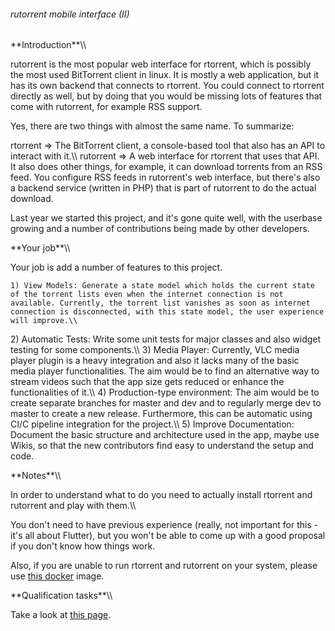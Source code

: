 ###### rutorrent mobile interface (II)

 **Introduction\*\*\\\\

rutorrent is the most popular web interface for rtorrent, which is
possibly the most used BitTorrent client in linux. It is mostly a web
application, but it has its own backend that connects to rtorrent. You
could connect to rtorrent directly as well, but by doing that you would
be missing lots of features that come with rutorrent, for example RSS
support.

Yes, there are two things with almost the same name. To summarize:

rtorrent =\> The BitTorrent client, a console-based tool that also has
an API to interact with it.\\\\ rutorrent =\> A web interface for
rtorrent that uses that API. It also does other things, for example, it
can download torrents from an RSS feed. You configure RSS feeds in
rutorrent\'s web interface, but there\'s also a backend service (written
in PHP) that is part of rutorrent to do the actual download.

Last year we started this project, and it\'s gone quite well, with the
userbase growing and a number of contributions being made by other
developers.

 **Your job\*\*\\\\

Your job is add a number of features to this project.

`1) View Models: Generate a state model which holds the current state of the torrent lists even when the internet connection is not available. Currently, the torrent list vanishes as soon as internet connection is disconnected, with this state model, the user experience will improve.\\`

2\) Automatic Tests: Write some unit tests for major classes and also
widget testing for some components.\\\\ 3) Media Player: Currently, VLC
media player plugin is a heavy integration and also it lacks many of the
basic media player functionalities. The aim would be to find an
alternative way to stream videos such that the app size gets reduced or
enhance the functionalities of it.\\\\ 4) Production-type environment:
The aim would be to create separate branches for master and dev and to
regularly merge dev to master to create a new release. Furthermore, this
can be automatic using CI/C pipeline integration for the project.\\\\ 5)
Improve Documentation: Document the basic structure and architecture
used in the app, maybe use Wikis, so that the new contributors find easy
to understand the setup and code.

 **Notes\*\*\\\\

In order to understand what to do you need to actually install rtorrent
and rutorrent and play with them.\\\\

You don\'t need to have previous experience (really, not important for
this - it\'s all about Flutter), but you won\'t be able to come up with
a good proposal if you don\'t know how things work.

Also, if you are unable to run rtorrent and rutorrent on your system,
please use [this
docker](https://hub.docker.com/r/crazymax/rtorrent-rutorrent)
image.

 **Qualification tasks\*\*\\\\

Take a look at [this
page](https://ccextractor.org/public:gsoc:takehome).
